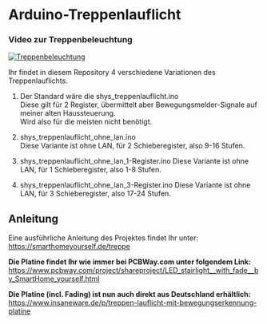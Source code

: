 # Arduino-Treppenlauflicht

### Video zur Treppenbeleuchtung 
[![Treppenbeleuchtung](http://img.youtube.com/vi/VJfymwNkr7A/0.jpg)](https://www.youtube.com/watch?v=VJfymwNkr7A "Treppenlauflicht mit Arduino")


Ihr findet in diesem Repository 4 verschiedene Variationen des Treppenlauflichts. 

1. Der Standard wäre die shys_treppenlauflicht.ino  
   Diese gilt für 2 Register, übermittelt aber Bewegungsmelder-Signale auf meiner alten Haussteuerung.  
   Wird also für die meisten nicht benötigt.  
  
2. shys_treppenlauflicht_ohne_lan.ino  
   Diese Variante ist ohne LAN, für 2 Schieberegister, also 9-16 Stufen.

3. shys_treppenlauflicht_ohne_lan_1-Register.ino
   Diese Variante ist ohne LAN, für 1 Schieberegister, also 1-8 Stufen.

4. shys_treppenlauflicht_ohne_lan_3-Register.ino
   Diese Variante ist ohne LAN, für 3 Schieberegister, also 17-24 Stufen.
  
  

## Anleitung
Eine ausführliche Anleitung des Projektes findet Ihr unter:  
https://smarthomeyourself.de/treppe
<br/>  


**Die Platine findet Ihr wie immer bei PCBWay.com unter folgendem Link:**  
https://www.pcbway.com/project/shareproject/LED_stairlight__with_fade__by_SmartHome_yourself.html
<br/>  


**Die Platine (incl. Fading) ist nun auch direkt aus Deutschland erhältlich:**  
https://www.insaneware.de/p/treppen-lauflicht-mit-bewegungserkennung-platine
